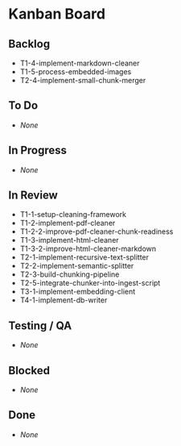 # Kanban Board

## Backlog
- T1-4-implement-markdown-cleaner
- T1-5-process-embedded-images
- T2-4-implement-small-chunk-merger

## To Do
- _None_

## In Progress
- _None_

## In Review
- T1-1-setup-cleaning-framework
- T1-2-implement-pdf-cleaner
- T1-2-2-improve-pdf-cleaner-chunk-readiness
- T1-3-implement-html-cleaner
- T1-3-2-improve-html-cleaner-markdown
- T2-1-implement-recursive-text-splitter
- T2-2-implement-semantic-splitter
- T2-3-build-chunking-pipeline
- T2-5-integrate-chunker-into-ingest-script
- T3-1-implement-embedding-client
- T4-1-implement-db-writer

## Testing / QA
- _None_

## Blocked
- _None_

## Done
- _None_
